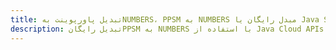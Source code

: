 ---title: تبدیل پاورپوینت بهNUMBERS، PPSM به NUMBERS مبدل رایگان یا Java SDKdescription: تبدیل رایگانPPSM به NUMBERS با استفاده از Java Cloud APIs & SDK. همچنین اسناد Microsoft PowerPoint را در Cloud ایجاد، ویرایش و رندر کنید.---